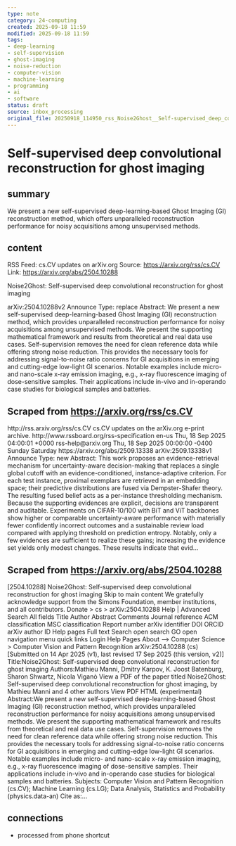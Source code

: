 ```yaml
---
type: note
category: 24-computing
created: 2025-09-18 11:59
modified: 2025-09-18 11:59
tags:
- deep-learning
- self-supervision
- ghost-imaging
- noise-reduction
- computer-vision
- machine-learning
- programming
- ai
- software
status: draft
source: inbox_processing
original_file: 20250918_114950_rss_Noise2Ghost__Self-supervised_deep_convolutional_re.txt
---
```



# Self-supervised deep convolutional reconstruction for ghost imaging

## summary
We present a new self-supervised deep-learning-based Ghost Imaging (GI) reconstruction method, which offers unparalleled reconstruction performance for noisy acquisitions among unsupervised methods.

## content
RSS Feed: cs.CV updates on arXiv.org
Source: https://arxiv.org/rss/cs.CV
Link: https://arxiv.org/abs/2504.10288

Noise2Ghost: Self-supervised deep convolutional reconstruction for ghost imaging

arXiv:2504.10288v2 Announce Type: replace Abstract: We present a new self-supervised deep-learning-based Ghost Imaging (GI) reconstruction method, which provides unparalleled reconstruction performance for noisy acquisitions among unsupervised methods. We present the supporting mathematical framework and results from theoretical and real data use cases. Self-supervision removes the need for clean reference data while offering strong noise reduction. This provides the necessary tools for addressing signal-to-noise ratio concerns for GI acquisitions in emerging and cutting-edge low-light GI scenarios. Notable examples include micro- and nano-scale x-ray emission imaging, e.g., x-ray fluorescence imaging of dose-sensitive samples. Their applications include in-vivo and in-operando case studies for biological samples and batteries.

## Scraped from https://arxiv.org/rss/cs.CV
<?xml version='1.0' encoding='UTF-8'?>
<rss xmlns:arxiv="http://arxiv.org/schemas/atom" xmlns:dc="http://purl.org/dc/elements/1.1/" xmlns:atom="http://www.w3.org/2005/Atom" xmlns:content="http://purl.org/rss/1.0/modules/content/" version="2.0">
  <channel>
    <title>cs.CV updates on arXiv.org</title>
    <link>http://rss.arxiv.org/rss/cs.CV</link>
    <description>cs.CV updates on the arXiv.org e-print archive.</description>
    <atom:link href="http://rss.arxiv.org/rss/cs.CV" rel="self" type="application/rss+xml"/>
    <docs>http://www.rssboard.org/rss-specification</docs>
    <language>en-us</language>
    <lastBuildDate>Thu, 18 Sep 2025 04:00:01 +0000</lastBuildDate>
    <managingEditor>rss-help@arxiv.org</managingEditor>
    <pubDate>Thu, 18 Sep 2025 00:00:00 -0400</pubDate>
    <skipDays>
      <day>Sunday</day>
      <day>Saturday</day>
    </skipDays>
    <item>
      <title>Proximity-Based Evidence Retrieval for Uncertainty-Aware Neural Networks</title>
      <link>https://arxiv.org/abs/2509.13338</link>
      <description>arXiv:2509.13338v1 Announce Type: new 
Abstract: This work proposes an evidence-retrieval mechanism for uncertainty-aware decision-making that replaces a single global cutoff with an evidence-conditioned, instance-adaptive criterion. For each test instance, proximal exemplars are retrieved in an embedding space; their predictive distributions are fused via Dempster-Shafer theory. The resulting fused belief acts as a per-instance thresholding mechanism. Because the supporting evidences are explicit, decisions are transparent and auditable. Experiments on CIFAR-10/100 with BiT and ViT backbones show higher or comparable uncertainty-aware performance with materially fewer confidently incorrect outcomes and a sustainable review load compared with applying threshold on prediction entropy. Notably, only a few evidences are sufficient to realize these gains; increasing the evidence set yields only modest changes. These results indicate that evid...


## Scraped from https://arxiv.org/abs/2504.10288
[2504.10288] Noise2Ghost: Self-supervised deep convolutional reconstruction for ghost imaging Skip to main content We gratefully acknowledge support from the Simons Foundation, member institutions, and all contributors. Donate &gt; cs &gt; arXiv:2504.10288 Help | Advanced Search All fields Title Author Abstract Comments Journal reference ACM classification MSC classification Report number arXiv identifier DOI ORCID arXiv author ID Help pages Full text Search open search GO open navigation menu quick links Login Help Pages About --> Computer Science > Computer Vision and Pattern Recognition arXiv:2504.10288 (cs) [Submitted on 14 Apr 2025 (v1), last revised 17 Sep 2025 (this version, v2)] Title:Noise2Ghost: Self-supervised deep convolutional reconstruction for ghost imaging Authors:Mathieu Manni, Dmitry Karpov, K. Joost Batenburg, Sharon Shwartz, Nicola Viganò View a PDF of the paper titled Noise2Ghost: Self-supervised deep convolutional reconstruction for ghost imaging, by Mathieu Manni and 4 other authors View PDF HTML (experimental) Abstract:We present a new self-supervised deep-learning-based Ghost Imaging (GI) reconstruction method, which provides unparalleled reconstruction performance for noisy acquisitions among unsupervised methods. We present the supporting mathematical framework and results from theoretical and real data use cases. Self-supervision removes the need for clean reference data while offering strong noise reduction. This provides the necessary tools for addressing signal-to-noise ratio concerns for GI acquisitions in emerging and cutting-edge low-light GI scenarios. Notable examples include micro- and nano-scale x-ray emission imaging, e.g., x-ray fluorescence imaging of dose-sensitive samples. Their applications include in-vivo and in-operando case studies for biological samples and batteries. Subjects: Computer Vision and Pattern Recognition (cs.CV); Machine Learning (cs.LG); Data Analysis, Statistics and Probability (physics.data-an) Cite as:...


## connections
- processed from phone shortcut
